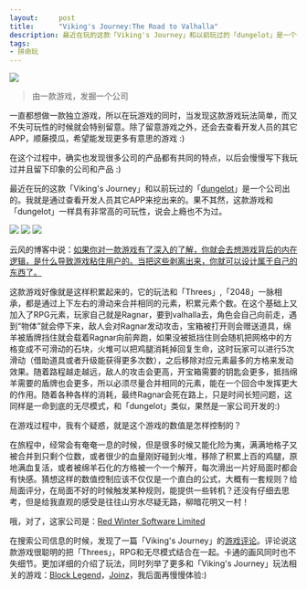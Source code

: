 ```yaml
---
layout:     post
title:      "Viking's Journey:The Road to Valhalla"
description: 最近在玩的这款「Viking's Journey」和以前玩过的「dungelot」是一个公司出的。我就是通过查看开发人员其它APP来挖出来的。果不其然，这款游戏和「dungelot」一样具有非常高的可玩性，说会上瘾也不为过。
tags:
- 拼命玩
---
```

![](viking3.jpg)

> 由一款游戏，发掘一个公司

一直都想做一款独立游戏，所以在玩游戏的同时，当发现这款游戏玩法简单，而又不失可玩性的时候就会特别留意。除了留意游戏之外，还会去查看开发人员的其它APP，顺藤摸瓜，希望能发现更多有意思的游戏 :)

在这个过程中，确实也发现很多公司的产品都有共同的特点，以后会慢慢写下我玩过并且留下印象的公司和产品 :)

最近在玩的这款「Viking's Journey」和以前玩过的「[dungelot](http://wzblog.cn/2014/04/02/dungelot/)」是一个公司出的。我就是通过查看开发人员其它APP来挖出来的。果不其然，这款游戏和「dungelot」一样具有非常高的可玩性，说会上瘾也不为过。

![](viking1.PNG)
![](viking2.jpeg)
![](viking7.png)

云风的博客中说：[如果你对一款游戏有了深入的了解，你就会去想游戏背后的内在逻辑，是什么导致游戏粘住用户的。当把这些剥离出来，你就可以设计属于自己的东西了。](http://blog.codingnow.com/2015/08/xdzy.html)

这款游戏好像就是这样积累起来的，它的玩法和「Threes」,「2048」一脉相承，都是通过上下左右的滑动来合并相同的元素，积累元素个数。在这个基础上又加入了RPG元素，玩家自己就是Ragnar，要到valhalla去，角色会自己向前走，遇到“物体”就会停下来，敌人会对Ragnar发动攻击，宝箱被打开则会赠送道具，绵羊被盾牌挡住就会载着Ragnar向前奔跑，如果没被抵挡住则会随机把网格中的方格变成不可滑动的石块，火堆可以把鸡腿消耗掉回复生命，这时玩家可以进行5次滑动（借助道具或者升级能获得更多次数），之后移除对应元素最多的方格来发动效果。随着路程越走越远，敌人的攻击会更高，开宝箱需要的钥匙会更多，抵挡绵羊需要的盾牌也会更多，所以必须尽量合并相同的元素，能在一个回合中发挥更大的作用。随着各种各样的消耗，最终Ragnar会死在路上，只是时间长短问题，这同样是一命到底的无尽模式，和「dungelot」类似，果然是一家公司开发的:)

在游戏过程中，我有个疑惑，就是这个游戏的数值是怎样控制的？

在旅程中，经常会有奄奄一息的时候，但是很多时候又能化险为夷，满满地格子又被合并到只剩个位数，或者很少的血量刚好碰到火堆，移除了积累上百的鸡腿，原地满血复活，或者被绵羊石化的方格被一个一个解开，每次滑出一片好局面时都会有快感。猜想这样的数值控制应该不仅仅是一个直白的公式，大概有一套规则？给局面评分，在局面不好的时候触发某种规则，能提供一些转机？还没有仔细去思考，但是给我直观的感受是往往山穷水尽疑无路，柳暗花明又一村！

哦，对了，这家公司是：[Red Winter Software Limited](http://winter.red)

在搜索公司信息的时候，发现了一篇「Viking's Journey」的[游戏评论](http://appadvice.com/review/lost-viking)。评论说这款游戏很聪明的把「Threes」，RPG和无尽模式结合在一起。卡通的画风同时也不失细节。更加详细的介绍了玩法，同时列举了更多和「Viking's Journey」玩法相关的游戏：[Block Legend](https://itunes.apple.com/cn/app/id827412250?mt=8)，[Joinz](https://itunes.apple.com/cn/app/id909350351?mt=8)，我后面再慢慢体验:)
